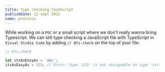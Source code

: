 ```yaml
---
title: Type checking JavaScript
publishDate: 12 sept 2022
name: prastoin
---
```


While working on a `POC` or a small script where we don't really wanna bring Typescript.
We can still type checking a JavaScript file with TypeScript in `Visual Studio Code` by adding `// @ts-check` on the top of your file:

```js
// @ts-check

let itsAsEasyAs = 'abc';
itsAsEasyAs = 123; // Error: Type '123' is not assignable to type 'string'
```